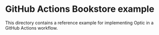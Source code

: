 # GitHub Actions Bookstore example

This directory contains a reference example for implementing Optic in a GitHub Actions workflow.